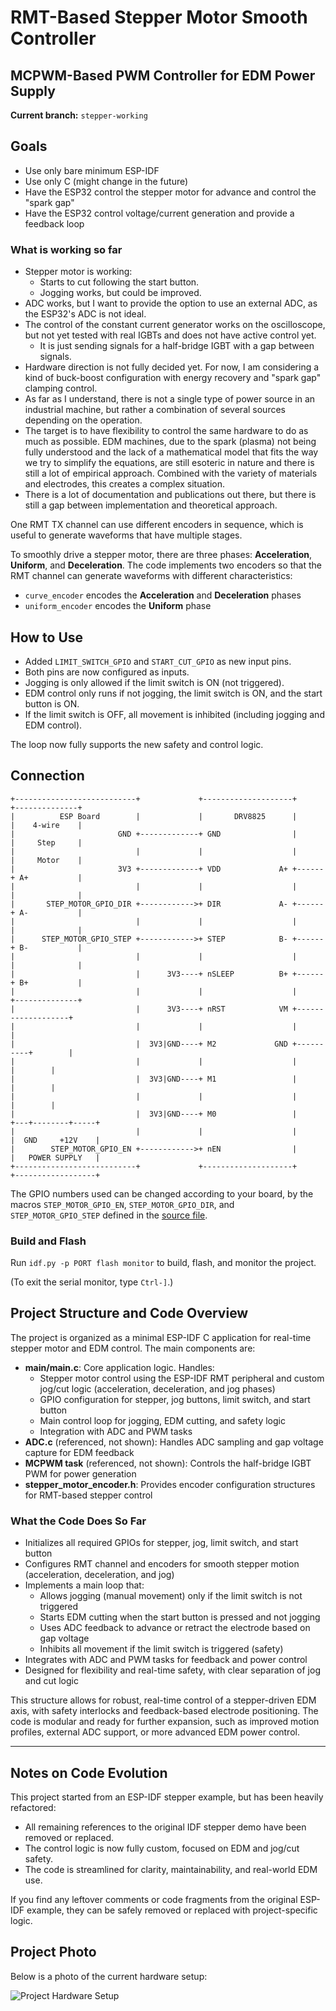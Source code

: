 # RMT-Based Stepper Motor Smooth Controller

## MCPWM-Based PWM Controller for EDM Power Supply

**Current branch:** `stepper-working`

## Goals

- Use only bare minimum ESP-IDF
- Use only C (might change in the future)
- Have the ESP32 control the stepper motor for advance and control the "spark gap"
- Have the ESP32 control voltage/current generation and provide a feedback loop

### What is working so far

- Stepper motor is working:
  - Starts to cut following the start button.
  - Jogging works, but could be improved.
- ADC works, but I want to provide the option to use an external ADC, as the ESP32's ADC is not ideal.
- The control of the constant current generator works on the oscilloscope, but not yet tested with real IGBTs and does not have active control yet.
  - It is just sending signals for a half-bridge IGBT with a gap between signals.
- Hardware direction is not fully decided yet. For now, I am considering a kind of buck-boost configuration with energy recovery and "spark gap" clamping control.
- As far as I understand, there is not a single type of power source in an industrial machine, but rather a combination of several sources depending on the operation.
- The target is to have flexibility to control the same hardware to do as much as possible. EDM machines, due to the spark (plasma) not being fully understood and the lack of a mathematical model that fits the way we try to simplify the equations, are still esoteric in nature and there is still a lot of empirical approach. Combined with the variety of materials and electrodes, this creates a complex situation.
- There is a lot of documentation and publications out there, but there is still a gap between implementation and theoretical approach.

One RMT TX channel can use different encoders in sequence, which is useful to generate waveforms that have multiple stages.

To smoothly drive a stepper motor, there are three phases: **Acceleration**, **Uniform**, and **Deceleration**. The code implements two encoders so that the RMT channel can generate waveforms with different characteristics:

* `curve_encoder` encodes the **Acceleration** and **Deceleration** phases
* `uniform_encoder` encodes the **Uniform** phase

## How to Use

- Added `LIMIT_SWITCH_GPIO` and `START_CUT_GPIO` as new input pins.
- Both pins are now configured as inputs.
- Jogging is only allowed if the limit switch is ON (not triggered).
- EDM control only runs if not jogging, the limit switch is ON, and the start button is ON.
- If the limit switch is OFF, all movement is inhibited (including jogging and EDM control).

The loop now fully supports the new safety and control logic.

## Connection

```
+---------------------------+             +--------------------+      +--------------+
|          ESP Board        |             |       DRV8825      |      |    4-wire    |
|                       GND +-------------+ GND                |      |     Step     |
|                           |             |                    |      |     Motor    |
|                       3V3 +-------------+ VDD             A+ +------+ A+           |
|                           |             |                    |      |              |
|       STEP_MOTOR_GPIO_DIR +------------>+ DIR             A- +------+ A-           |
|                           |             |                    |      |              |
|      STEP_MOTOR_GPIO_STEP +------------>+ STEP            B- +------+ B-           |
|                           |             |                    |      |              |
|                           |      3V3----+ nSLEEP          B+ +------+ B+           |
|                           |             |                    |      +--------------+
|                           |      3V3----+ nRST            VM +-------------------+
|                           |             |                    |                   |
|                           |  3V3|GND----+ M2             GND +----------+        |
|                           |             |                    |          |        |
|                           |  3V3|GND----+ M1                 |          |        |
|                           |             |                    |          |        |
|                           |  3V3|GND----+ M0                 |      +---+--------+-----+
|                           |             |                    |      |  GND     +12V    |
|        STEP_MOTOR_GPIO_EN +------------>+ nEN                |      |   POWER SUPPLY   |
+---------------------------+             +--------------------+      +------------------+
```

The GPIO numbers used can be changed according to your board, by the macros `STEP_MOTOR_GPIO_EN`, `STEP_MOTOR_GPIO_DIR`, and `STEP_MOTOR_GPIO_STEP` defined in the [source file](main/main.c).

### Build and Flash

Run `idf.py -p PORT flash monitor` to build, flash, and monitor the project.

(To exit the serial monitor, type `Ctrl-]`.)

## Project Structure and Code Overview

The project is organized as a minimal ESP-IDF C application for real-time stepper motor and EDM control. The main components are:

- **main/main.c**: Core application logic. Handles:
  - Stepper motor control using the ESP-IDF RMT peripheral and custom jog/cut logic (acceleration, deceleration, and jog phases)
  - GPIO configuration for stepper, jog buttons, limit switch, and start button
  - Main control loop for jogging, EDM cutting, and safety logic
  - Integration with ADC and PWM tasks
- **ADC.c** (referenced, not shown): Handles ADC sampling and gap voltage capture for EDM feedback
- **MCPWM task** (referenced, not shown): Controls the half-bridge IGBT PWM for power generation
- **stepper_motor_encoder.h**: Provides encoder configuration structures for RMT-based stepper control

### What the Code Does So Far

- Initializes all required GPIOs for stepper, jog, limit switch, and start button
- Configures RMT channel and encoders for smooth stepper motion (acceleration, deceleration, and jog)
- Implements a main loop that:
  - Allows jogging (manual movement) only if the limit switch is not triggered
  - Starts EDM cutting when the start button is pressed and not jogging
  - Uses ADC feedback to advance or retract the electrode based on gap voltage
  - Inhibits all movement if the limit switch is triggered (safety)
- Integrates with ADC and PWM tasks for feedback and power control
- Designed for flexibility and real-time safety, with clear separation of jog and cut logic

This structure allows for robust, real-time control of a stepper-driven EDM axis, with safety interlocks and feedback-based electrode positioning. The code is modular and ready for further expansion, such as improved motion profiles, external ADC support, or more advanced EDM power control.

---

## Notes on Code Evolution

This project started from an ESP-IDF stepper example, but has been heavily refactored:
- All remaining references to the original IDF stepper demo have been removed or replaced.
- The control logic is now fully custom, focused on EDM and jog/cut safety.
- The code is streamlined for clarity, maintainability, and real-world EDM use.

If you find any leftover comments or code fragments from the original ESP-IDF example, they can be safely removed or replaced with project-specific logic.

## Project Photo

Below is a photo of the current hardware setup:

![Project Hardware Setup](17c2c7c6de31dd8232fc0ded1c6dbf4.jpg)
